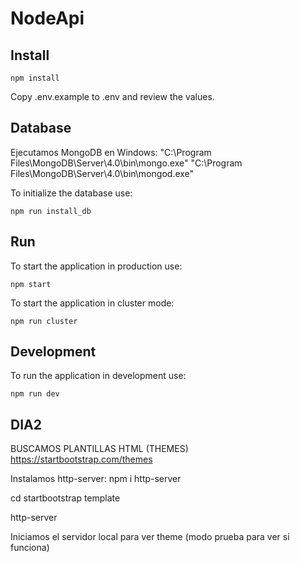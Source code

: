 # NodeApi

## Install

```shell
npm install
```

Copy .env.example to .env and review the values.

## Database

Ejecutamos MongoDB en Windows:
"C:\Program Files\MongoDB\Server\4.0\bin\mongo.exe"
"C:\Program Files\MongoDB\Server\4.0\bin\mongod.exe"

To initialize the database use:

```shell
npm run install_db
```

## Run

To start the application in production use:

```shell
npm start
```

To start the application in cluster mode:

```shell
npm run cluster
```

## Development

To run the application in development use:

```shell
npm run dev
```

## DIA2

BUSCAMOS PLANTILLAS HTML (THEMES)  
https://startbootstrap.com/themes

Instalamos http-server: npm i http-server

cd startbootstrap template

http-server

Iniciamos el servidor local para ver theme (modo prueba para ver si funciona)



